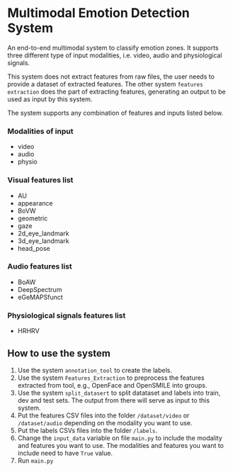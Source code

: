 # Multimodal Emotion Detection System

An end-to-end multimodal system to classify emotion zones. It supports three different type of input modalities, i.e.
video, audio and physiological signals.

This system does not extract features from raw files, the user needs to provide a dataset of extracted features. The
other system ```features extraction``` does the part of extracting features, generating an output to be used as input by
this system.

The system supports any combination of features and inputs listed below.

### Modalities of input

- video
- audio
- physio

### Visual features list

- AU
- appearance
- BoVW
- geometric
- gaze
- 2d_eye_landmark
- 3d_eye_landmark
- head_pose

### Audio features list

- BoAW
- DeepSpectrum
- eGeMAPSfunct

### Physiological signals features list

- HRHRV

## How to use the system

1. Use the system ```annotation_tool``` to create the labels.
2. Use the system ```Features_Extraction``` to preprocess the features extracted from tool, e.g., OpenFace and OpenSMILE
   into groups.
3. Use the system ```split_datasert``` to split datataset and labels into train, dev and test sets. The output from
   there will serve as input to this system.
4. Put the features CSV files into the folder `/dataset/video` or `/dataset/audio` depending on the modality you want
   to use. 
5. Put the labels CSVs files into the folder `/labels`.
6. Change the `input_data` variable on file `main.py` to include the modality and features you want to use. The
   modalities and features you want to include need to have `True` value.
7. Run `main.py`